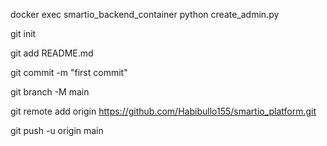 docker exec smartio_backend_container python create_admin.py

git init

git add README.md

git commit -m "first commit"

git branch -M main

git remote add origin https://github.com/Habibullo155/smartio_platform.git

git push -u origin main
